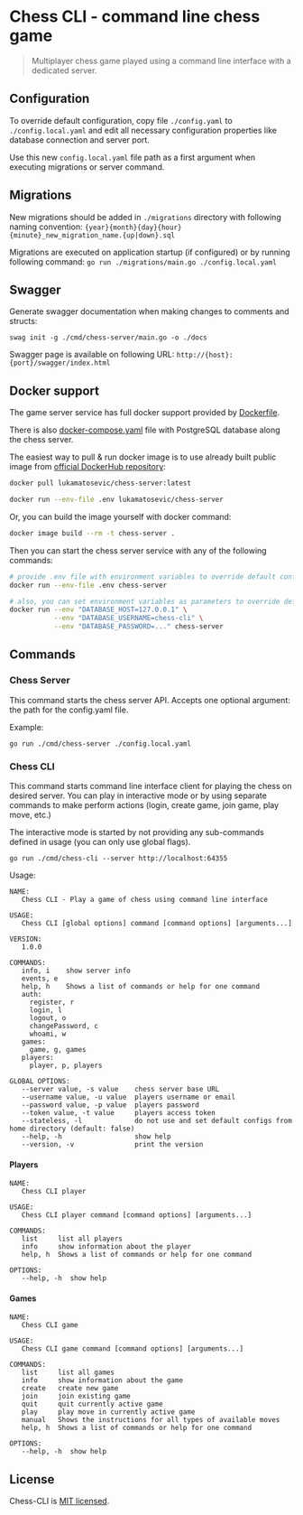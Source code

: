 # Chess CLI - command line chess game

> Multiplayer chess game played using a command line interface with a dedicated server.

## Configuration

To override default configuration, copy file `./config.yaml` to `./config.local.yaml` and edit all necessary
configuration properties like database connection and server port.

Use this new `config.local.yaml` file path as a first argument when executing migrations or server command.

## Migrations

New migrations should be added in `./migrations` directory with following naming convention:
`{year}{month}{day}{hour}{minute}_new_migration_name.{up|down}.sql`

Migrations are executed on application startup (if configured) or by running following command:
`go run ./migrations/main.go ./config.local.yaml`

## Swagger

Generate swagger documentation when making changes to comments and structs:

```shell
swag init -g ./cmd/chess-server/main.go -o ./docs
```

Swagger page is available on following URL: `http://{host}:{port}/swagger/index.html`

## Docker support

The game server service has full docker support provided by [Dockerfile](Dockerfile).

There is also [docker-compose.yaml](docker-compose.yaml) file with PostgreSQL database along the chess server.

The easiest way to pull & run docker image is to use already built public image
from [official DockerHub repository](https://hub.docker.com/repository/docker/lukamatosevic/chess-server):

```sh
docker pull lukamatosevic/chess-server:latest

docker run --env-file .env lukamatosevic/chess-server
```

Or, you can build the image yourself with docker command:

```sh
docker image build --rm -t chess-server .
```

Then you can start the chess server service with any of the following commands:

```sh
# provide .env file with environment variables to override default config
docker run --env-file .env chess-server

# also, you can set environment variables as parameters to override default config
docker run --env "DATABASE_HOST=127.0.0.1" \
           --env "DATABASE_USERNAME=chess-cli" \
           --env "DATABASE_PASSWORD=..." chess-server
```

## Commands

### Chess Server

This command starts the chess server API. Accepts one optional argument: the path for the config.yaml file.

Example:

```shell
go run ./cmd/chess-server ./config.local.yaml
```

### Chess CLI

This command starts command line interface client for playing the chess on desired server. You can play in interactive
mode or by using separate commands to make perform actions (login, create game, join game, play move, etc.)

The interactive mode is started by not providing any sub-commands defined in usage (you can only use global flags).

```shell
go run ./cmd/chess-cli --server http://localhost:64355
````

Usage:

```shell
NAME:
   Chess CLI - Play a game of chess using command line interface

USAGE:
   Chess CLI [global options] command [command options] [arguments...]

VERSION:
   1.0.0

COMMANDS:
   info, i    show server info
   events, e
   help, h    Shows a list of commands or help for one command
   auth:
     register, r
     login, l
     logout, o
     changePassword, c
     whoami, w
   games:
     game, g, games
   players:
     player, p, players

GLOBAL OPTIONS:
   --server value, -s value    chess server base URL
   --username value, -u value  players username or email
   --password value, -p value  players password
   --token value, -t value     players access token
   --stateless, -l             do not use and set default configs from home directory (default: false)
   --help, -h                  show help
   --version, -v               print the version
```

#### Players

```shell
NAME:
   Chess CLI player

USAGE:
   Chess CLI player command [command options] [arguments...]

COMMANDS:
   list     list all players
   info     show information about the player
   help, h  Shows a list of commands or help for one command

OPTIONS:
   --help, -h  show help
```

#### Games

```shell
NAME:
   Chess CLI game

USAGE:
   Chess CLI game command [command options] [arguments...]

COMMANDS:
   list     list all games
   info     show information about the game
   create   create new game
   join     join existing game
   quit     quit currently active game
   play     play move in currently active game
   manual   Shows the instructions for all types of available moves
   help, h  Shows a list of commands or help for one command

OPTIONS:
   --help, -h  show help
```

## License

Chess-CLI is [MIT licensed](LICENSE).